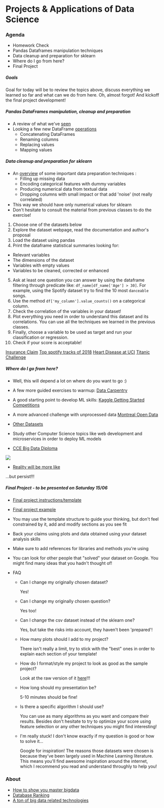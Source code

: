 # Projects & Applications of Data Science

### Agenda
* Homework Check
* Pandas Dataframes manipulation techniques
* Data cleanup and preparation for sklearn
* Where do I go from here?
* Final Project

##### Goals
Goal for today will be to review the topics above, discuss everything we learned so far and what can we do from here.
Oh, almost forgot! And kickoff the final project development!

##### Pandas DataFrames manipulation, cleanup and preparation
* A review of what we've [seen](https://github.com/cce-bigdataintro-1160/spring2019/tree/master/class5-notebook)
* Looking a few new DataFrame [operations](https://github.com/cce-bigdataintro-1160/spring2019/tree/master/class8-notebook)
  * Concatenating DataFrames
  * Renaming columns
  * Replacing values
  * Mapping values

##### Data cleanup and preparation for sklearn
* An [overview](https://github.com/cce-bigdataintro-1160/spring2019/tree/master/class8-notebook) of some important data preparation techniques :
  * Filling up missing data
  * Encoding categorical features with dummy variables
  * Producing numerical data from textual data
  * Dropping columns with small impact or that add 'noise' (not really correlated)
* This way we should have only numerical values for sklearn
* Don't hesitate to consult the material from previous classes to do the exercise!

1. Choose one of the datasets below
2. Explore the dataset webpage, read the documentation and author's proposal
3. Load the dataset using pandas
4. Print the dataframe statistical summaries looking for:
  * Relevant variables
  * The dimensions of the dataset
  * Variables with empty values
  * Variables to be cleaned, corrected or enhanced
5. Ask at least one question you can answer by using the dataframe filtering through predicate like:
`df_name[df_name['Age'] > 30]`. For example, using the Spotify dataset try to find the 10 most `danceable` songs.
6. Use the method `df['my_column'].value_counts()` on a categorical column.
7. Check the correlation of the variables in your dataset!
8. Plot everything you need in order to understand this dataset and its correlations. You can use all the techniques we learned in the previous classes.
9. Finally, choose a variable to be used as target and run your classification or regression.
10. Check if your score is acceptable!

[Insurance Claim](https://www.kaggle.com/easonlai/sample-insurance-claim-prediction-dataset)
[Top spotify tracks of 2018](https://www.kaggle.com/nadintamer/top-spotify-tracks-of-2018)
[Heart Disease at UCI](https://www.kaggle.com/ronitf/heart-disease-uci)
[Titanic Challenge](https://www.kaggle.com/c/titanic)

##### Where do I go from here?
* Well, this will depend a lot on where do you want to go :)

* A few more guided exercises to warmup: [Data Carpentry](https://datacarpentry.org/lessons/)

* A good starting point to develop ML skills: [Kaggle Getting Started Competitions](https://www.kaggle.com/competitions?sortBy=grouped&group=general&page=1&pageSize=20&category=gettingStarted)

* A more advanced challenge with unprocessed data [Montreal Open Data](http://donnees.ville.montreal.qc.ca/)

* [Other Datasets](https://github.com/awesomedata/awesome-public-datasets)

* Study other Computer Science topics like web development and microservices in order to deploy ML models

* [CCE Big Data Diploma](https://www.concordia.ca/cce/programs/big-data.html)

![](https://media.giphy.com/media/1n4FT4KRQkDvK0IO4X/giphy.gif?raw=true)

* [Reality will be more like](https://media.giphy.com/media/3o85xxSZvFZgD4wXde/giphy.gif) 

...but persist!!!

##### Final Project - to be presented on Saturday 15/06
* [Final project instructions/template](https://github.com/cce-bigdataintro-1160/cebd1160_project_template)
* [Final project example](https://github.com/cce-bigdataintro-1160/cebd1160_project_template/tree/gkexample)

* You may use the template structure to guide your thinking, but don't feel constrained by it, add and modify sections as you see fit
* Back your claims using plots and data obtained using your dataset analysis skills
* Make sure to add references for libraries and methods you're using  
* You can look for other people that "solved" your dataset on Google. You might find many ideas that you hadn't thought of!

* FAQ
  * Can I change my originally chosen dataset?
    
    Yes!

  * Can I change my originally chosen question?
    
    Yes too!

  * Can I change the csv dataset instead of the sklearn one?
    
    Yes, but take the risks into account, they haven't been 'prepared'!

  * How many plots should I add to my project?
    
    There isn't really a limit, try to stick with the "best" ones in order to explain each section of your template!

  * How do I format/style my project to look as good as the sample project?
    
    Look at the raw version of it [here](https://raw.githubusercontent.com/cce-bigdataintro-1160/cebd1160_project_template/gkexample/README.md)!!!

  * How long should my presentation be?
    
    5-10 minutes should be fine!  

  * Is there a specific algorithm I should use?
    
    You can use as many algorithms as you want and compare their results. Besides don't hesitate to try to optimize your score using feature selection or any other techniques you might find interesting!

  * I'm really stuck! I don't know exactly if my question is good or how to solve it...
    
    Google for inspiration! The reasons those datasets were chosen is because they've been largely used in Machine Learning literature. This means you'll find awesome inspiration around the internet, which I recommend you read and understand throughly to help you!  

### About 
* [How to show you master bigdata](https://pixelastic.github.io/pokemonorbigdata/)
* [Database Ranking](https://db-engines.com/en/ranking)
* [A ton of big data related technologies](https://github.com/onurakpolat/awesome-bigdata)
